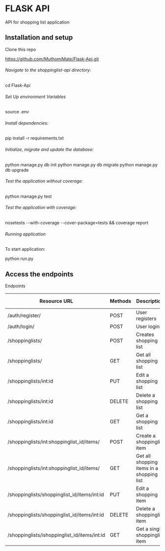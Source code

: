 # FLASK API
API for shopping list application

## Installation and setup

Clone this repo

https://github.com/MuthomiMate/Flask-Api.git
###### Navigate to the shoppinglist-api directory:

cd Flask-Api
###### Set Up environment Variables

source .env
###### Install dependencies:

pip install -r requirements.txt
###### Initialize, migrate and update the database:

python manage.py db init
python manage.py db migrate
python manage.py db upgrade
###### Test the application without coverage:

python manage.py test
###### Test the application with coverage:

nosetests --with-coverage --cover-package=tests && coverage report
###### Running application

To start application:

python run.py
## Access the endpoints 

Endpoints

|Resource URL|	Methods |	Description	|Requires Token
|------------|----------|---------------|--------------|
|/auth/register/|	POST	|User registers|	FALSE|
|/auth/login/	|POST	|User login	|FALSE
|/shoppinglists/|	POST|	Creates shopping list|	TRUE
|/shoppinglists/|	GET	|Get all shopping list|	TRUE
|/shoppinglists/int:id|	PUT	|Edit a shopping list|	TRUE
|/shoppinglists/int:id|	DELETE|	Delete a shopping list|	TRUE
|/shoppinglists/int:id|	GET	|Get a shopping list|	TRUE
|/shoppinglists/int:shoppinglist_id/items/|	POST|	Create a shoppinglist item|	TRUE
|/shoppinglists/int:shoppinglist_id/items/|	GET	|Get all shopping items in a shopping list|	TRUE
|/shoppinglists/shoppinglist_id/items/int:id| PUT|	Edit a shopping item|	TRUE
|/shoppinglists/shoppinglist_id/items/int:id|	DELETE|	Delete a shoppinglist item|	TRUE
|/shoppinglists/ishoppinglist_id/items/int:id|	GET| Get a single shoppinglist item|	TRUE

